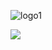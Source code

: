 ![logo1](https://github.com/gzmatte/gzmatte/assets/117684932/0769bd7e-1aa4-4cd1-8db4-2619885b21aa)

[<img src="[https://github.com/gzmatte/gzmatte/assets/117684932/0e2b6799-d9f9-4a70-b8b3-050042a9a3f1">](http://example.com/)
